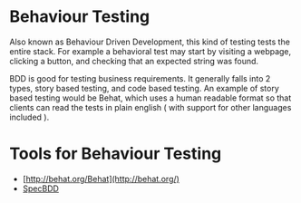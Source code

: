 # Behaviour Testing

Also known as Behaviour Driven Development, this kind of testing tests the entire stack. For example a behavioral test may start by visiting a webpage, clicking a button, and checking that an expected string was found.

BDD is good for testing business requirements. It generally falls into 2 types, story based testing, and code based testing. An example of story based testing would be Behat, which uses a human readable format so that clients can read the tests in plain english ( with support for other languages included ).

# Tools for Behaviour Testing

 - [http://behat.org/Behat](http://behat.org/)
 - [SpecBDD](http://www.phpspec.net/docs/introduction.html)
